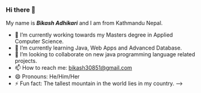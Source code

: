 ### Hi there 👋
My name is ***Bikash Adhikari*** and I am from Kathmandu Nepal.

- 🔭 I’m currently working towards my Masters degree in Applied Computer Science.
- 🌱 I’m currently learning Java, Web Apps and Advanced Database.
- 👯 I’m looking to collaborate on new java programming language related projects.
- 📫 How to reach me: bikash30851@gmail.com
- 😄 Pronouns: He/Him/Her
- ⚡ Fun fact: The tallest mountain in the world lies in my country. 
-->
